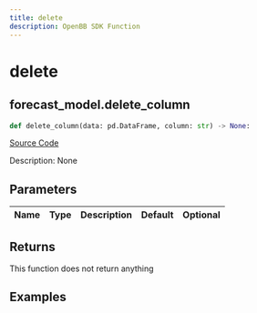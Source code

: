 ```yaml
---
title: delete
description: OpenBB SDK Function
---
```


# delete

## forecast_model.delete_column

```python title='openbb_terminal/forecast/forecast_model.py'
def delete_column(data: pd.DataFrame, column: str) -> None:
```
[Source Code](https://github.com/OpenBB-finance/OpenBBTerminal/tree/main/openbb_terminal/forecast/forecast_model.py#L442)

Description: None

## Parameters

| Name | Type | Description | Default | Optional |
| ---- | ---- | ----------- | ------- | -------- |

## Returns

This function does not return anything

## Examples

